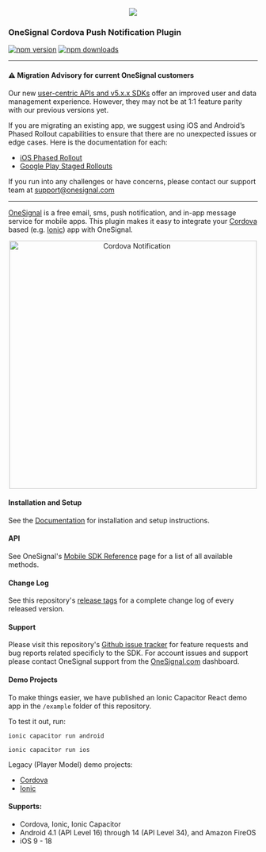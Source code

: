 <p align="center">
  <img src="https://media.onesignal.com/cms/Website%20Layout/logo-red.svg"/>
</p>

### OneSignal Cordova Push Notification Plugin
[![npm version](https://img.shields.io/npm/v/onesignal-cordova-plugin.svg)](https://www.npmjs.com/package/onesignal-cordova-plugin) [![npm downloads](https://img.shields.io/npm/dm/onesignal-cordova-plugin.svg)](https://www.npmjs.com/package/onesignal-cordova-plugin)

---

#### ⚠️ Migration Advisory for current OneSignal customers

Our new [user-centric APIs and v5.x.x SDKs](https://onesignal.com/blog/unify-your-users-across-channels-and-devices/) offer an improved user and data management experience. However, they may not be at 1:1 feature parity with our previous versions yet.

If you are migrating an existing app, we suggest using iOS and Android’s Phased Rollout capabilities to ensure that there are no unexpected issues or edge cases. Here is the documentation for each:

- [iOS Phased Rollout](https://developer.apple.com/help/app-store-connect/update-your-app/release-a-version-update-in-phases/)
- [Google Play Staged Rollouts](https://support.google.com/googleplay/android-developer/answer/6346149?hl=en)

If you run into any challenges or have concerns, please contact our support team at support@onesignal.com

---

[OneSignal](https://onesignal.com/) is a free email, sms, push notification, and in-app message service for mobile apps. This plugin makes it easy to integrate your [Cordova](http://cordova.apache.org/) based (e.g. [Ionic](http://ionicframework.com/)) app with OneSignal. 

<p align="center"><img src="https://app.onesignal.com/images/android_and_ios_notification_image.gif" width="500" alt="Cordova Notification"></p>

#### Installation and Setup
See the [Documentation](https://documentation.onesignal.com/docs/cordova-sdk-setup) for installation and setup instructions. 

#### API
See OneSignal's [Mobile SDK Reference](https://documentation.onesignal.com/docs/mobile-sdk-reference) page for a list of all available methods.

#### Change Log
See this repository's [release tags](https://github.com/OneSignal/OneSignal-Cordova-SDK/releases) for a complete change log of every released version.

#### Support
Please visit this repository's [Github issue tracker](https://github.com/OneSignal/OneSignal-Cordova-SDK/issues) for feature requests and bug reports related specificly to the SDK.
For account issues and support please contact OneSignal support from the [OneSignal.com](https://onesignal.com) dashboard.

#### Demo Projects
To make things easier, we have published an Ionic Capacitor React demo app in the `/example` folder of this repository.

To test it out, run:

```
ionic capacitor run android

ionic capacitor run ios

```

Legacy (Player Model) demo projects:
* [Cordova](https://github.com/OneSignal/OneSignal-Cordova-Example)
* [Ionic](https://github.com/OneSignal/OneSignal-Ionic-Example)

#### Supports:
* Cordova, Ionic, Ionic Capacitor
* Android 4.1 (API Level 16) through 14 (API Level 34), and Amazon FireOS
* iOS 9 - 18
